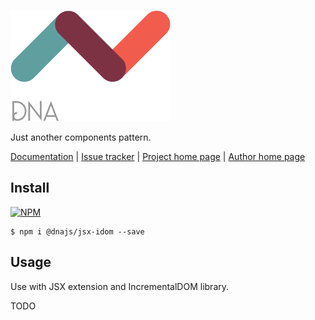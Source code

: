 [![Logo](https://raw.githubusercontent.com/Chialab/dna/next/docs/logo.png)](http://dna.chialab.io)

Just another components pattern.

[Documentation](http://dna.chialab.io/docs) | [Issue tracker](https://github.com/Chialab/dna/issues) | [Project home page](http://dna.chialab.io) | [Author home page](http://www.chialab.com)

## Install

[![NPM](https://img.shields.io/npm/v/@dnajs/jsx-idom.svg)](https://www.npmjs.com/package/@dnajs/jsx-idom)
```
$ npm i @dnajs/jsx-idom --save
```

## Usage

Use with JSX extension and IncrementalDOM library.

TODO
